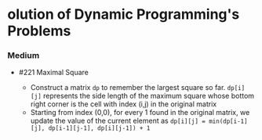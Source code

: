 #  olution of Dynamic Programming's Problems

### Medium

- \#221 Maximal Square

  - Construct a matrix `dp` to remember the largest square so far. `dp[i][j]` represents the side length of the maximum square whose bottom right corner is the cell with index (i,j) in the original matrix
  - Starting from index (0,0), for every 1 found in the original matrix, we update the value of the current element as `dp[i][j] = min(dp[i-1][j], dp[i-1][j-1], dp[i][j-1]) + 1`  
